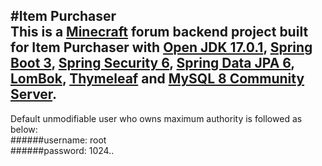 #Item Purchaser<br/>
This is a [Minecraft](https://www.minecraft.net/, "Minecraft") forum backend project
built for Item Purchaser with 
[Open JDK 17.0.1](https://openjdk.org/projects/jdk/17/, "Open JDK"), 
[Spring Boot 3](https://spring.io/projects/spring-boot/, "Spring Boot"), 
[Spring Security 6](https://spring.io/projects/spring-security, "Spring Security"),
[Spring Data JPA 6](https://spring.io/projects/spring-data-jpa, "Spring Data JPA"),
[LomBok](https://projectlombok.org/, "Lombok"),
[Thymeleaf](https://www.thymeleaf.org/, "Thymeleaf")
and [MySQL 8 Community Server](https://dev.mysql.com/downloads/, "MySQL 8 Community").<br/>
---
Default unmodifiable user who owns maximum authority is followed as below:<br/>
######username: root<br/>
######password: 1024..<br/>
